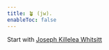 ```yaml
---
title: 🪴 (jw).
enableToc: false
---
```


Start with [Joseph Killelea Whitsitt](Joseph%20Killelea%20Whitsitt.md)